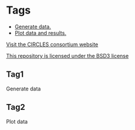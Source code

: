 # Tags
- [Generate data.](#tag1)
- [Plot data and results.](#tag2)

[Visit the CIRCLES consortium website](https://circles-consortium.github.io/)

[This repository is licensed under the BSD3 license](https://opensource.org/license/bsd-3-clause)

## Tag1
Generate data

## Tag2
Plot data
